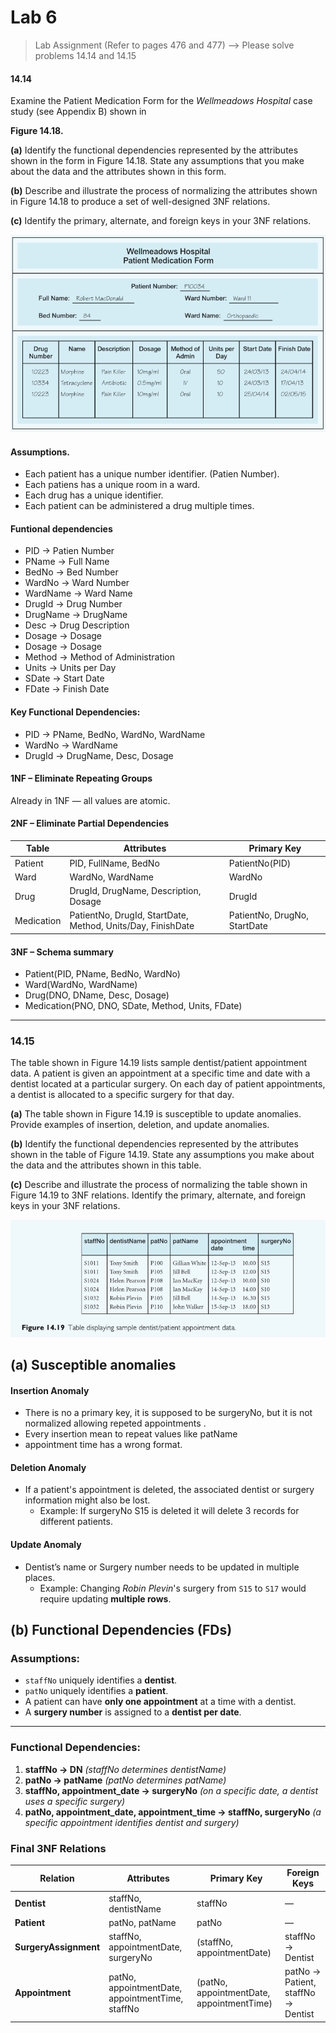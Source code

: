 # Lab 6

>  Lab Assignment (Refer to pages 476 and 477) --> Please solve problems 14.14 and 14.15

#### **14.14** 

Examine the Patient Medication Form for the *Wellmeadows Hospital* case study (see Appendix B) shown in

**Figure 14.18.**

**(a)** Identify the functional dependencies represented by the attributes shown in the form in Figure 14.18. State any assumptions that you make about the data and the attributes shown in this form.

**(b)** Describe and illustrate the process of normalizing the attributes shown in Figure 14.18 to produce a set of well-designed 3NF relations.

**(c)** Identify the primary, alternate, and foreign keys in your 3NF relations.


![Figure 14.18](assets/14-18.png)



#### Assumptions.

* Each patient has a unique number identifier. (Patien Number).
* Each patiens has a unique room in a  ward.
* Each drug  has a unique identifier.
* Each patient can be administered a drug multiple times.

#### Funtional dependencies

* PID → Patien Number
* PName → Full Name
* BedNo → Bed Number
* WardNo → Ward Number
* WardName → Ward Name
* DrugId → Drug Number
* DrugName → DrugName
* Desc → Drug Description
* Dosage → Dosage
* Dosage → Dosage
* Method → Method of Administration
* Units → Units per Day
* SDate → Start Date
* FDate → Finish Date

#### Key Functional Dependencies:

* PID → PName, BedNo, WardNo, WardName 
* WardNo → WardName
* DrugId → DrugName, Desc, Dosage

#### 1NF – Eliminate Repeating Groups

Already in 1NF — all values are atomic.

#### 2NF – Eliminate Partial Dependencies

| Table | Attributes                 | Primary Key |
| ------- | -------------------------- | ----------- |
| Patient | PID, FullName, BedNo | PatientNo(PID) |
| Ward    | WardNo, WardName | WardNo |
|     Drug    | DrugId, DrugName, Description, Dosage | DrugId |
| Medication | PatientNo, DrugId, StartDate, Method, Units/Day, FinishDate | PatientNo, DrugNo, StartDate |

#### 3NF – Schema summary

* Patient(PID, PName, BedNo, WardNo)
* Ward(WardNo, WardName)
* Drug(DNO, DName, Desc, Dosage)
* Medication(PNO, DNO, SDate, Method, Units, FDate)




-------------

### **14.15** 

The table shown in Figure 14.19 lists sample dentist/patient appointment data. A patient is given an appointment at a specific time and date with a dentist located at a particular surgery. On each day of patient appointments, a dentist is allocated to a specific surgery for that day.

**(a)** The table shown in Figure 14.19 is susceptible to update anomalies. Provide examples of insertion, deletion, and update anomalies.

**(b)** Identify the functional dependencies represented by the attributes shown in the table of Figure 14.19. State any assumptions you make about the data and the attributes shown in this table.

**(c)** Describe and illustrate the process of normalizing the table shown in Figure 14.19 to 3NF relations. Identify the primary, alternate, and foreign keys in your 3NF relations.

![Figure 14.19](assets/14-19.png)

 

## (a) Susceptible anomalies

#### Insertion Anomaly

* There is no a primary key, it is supposed to be  surgeryNo, but it is not normalized allowing repeted appointments .
* Every insertion mean to repeat values like patName
* appointment time has a wrong format.

#### Deletion Anomaly

- If a patient's appointment is deleted, the associated dentist or surgery information might also be lost.
  - Example: If  surgeryNo S15 is deleted it will delete 3 records for different patients.

#### Update Anomaly

- Dentist’s name or Surgery number needs to be updated in multiple places.
  - Example: Changing *Robin Plevin*'s surgery from `S15` to `S17` would require updating **multiple rows**.

##  (b) Functional Dependencies (FDs)

### Assumptions:

- `staffNo` uniquely identifies a **dentist**.
- `patNo` uniquely identifies a **patient**.
- A patient can have **only one appointment** at a time with a dentist.
- A **surgery number** is assigned to a **dentist per date**.

------

### Functional Dependencies:

1. **staffNo → DN** *(staffNo determines dentistName)*
2. **patNo → patName** *(patNo determines patName)*
3. **staffNo, appointment_date → surgeryNo** *(on a specific date, a dentist uses a specific surgery)*
4. **patNo, appointment_date, appointment_time → staffNo, surgeryNo** *(a specific appointment identifies dentist and surgery)*

### Final 3NF Relations



| Relation              | Attributes                                       | Primary Key                               | Foreign Keys                       |
| --------------------- | ------------------------------------------------ | ----------------------------------------- | ---------------------------------- |
| **Dentist**           | staffNo, dentistName                             | staffNo                                   | —                                  |
| **Patient**           | patNo, patName                                   | patNo                                     | —                                  |
| **SurgeryAssignment** | staffNo, appointmentDate, surgeryNo              | (staffNo, appointmentDate)                | staffNo → Dentist                  |
| **Appointment**       | patNo, appointmentDate, appointmentTime, staffNo | (patNo, appointmentDate, appointmentTime) | patNo → Patient, staffNo → Dentist |